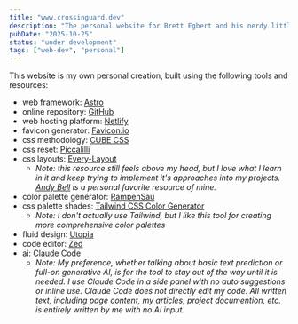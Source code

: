 ```yaml
---
title: "www.crossinguard.dev"
description: "The personal website for Brett Egbert and his nerdy little projects."
pubDate: "2025-10-25"
status: "under development"
tags: ["web-dev", "personal"]
---
```


This website is my own personal creation, built using the following tools and resources:

- web framework: [Astro](https://astro.build/)
- online repository: [GitHub](https://github.com/)
- web hosting platform: [Netlify](https://www.netlify.com/)
- favicon generator: [Favicon.io](https://favicon.io/favicon-converter/)
- css methodology: [CUBE CSS](https://cube.fyi/)
- css reset: [Piccalilli](https://piccalil.li/blog/a-more-modern-css-reset/)
- css layouts: [Every-Layout](https://every-layout.dev/)
  - *Note: this resource still feels above my head, but I love what I learn in it and keep trying to implement it's approaches into my projects. [Andy Bell](https://bell.bz/) is a personal favorite resource of mine.*
- color palette generator: [RampenSau](https://meodai.github.io/rampensau/)
- css palette shades: [Tailwind CSS Color Generator](https://uicolors.app/generate)
  - *Note: I don't actually use Tailwind, but I like this tool for creating more comprehensive color palettes*
- fluid design: [Utopia](https://utopia.fyi/)
- code editor: [Zed](https://zed.dev/)
- ai: [Claude Code](https://claude.com/product/claude-code)
  - *Note: My preference, whether talking about basic text prediction or full-on generative AI, is for the tool to stay out of the way until it is needed. I use Claude Code in a side panel with no auto suggestions or inline use. Claude Code does not directly edit my code. All written text, including page content, my articles, project documention, etc. is entirely written by me with no AI input.*
